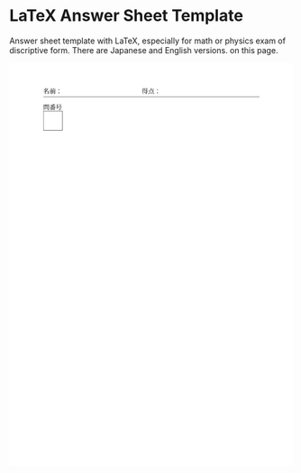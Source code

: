 # LaTeX Answer Sheet Template
Answer sheet template with LaTeX, especially for math or physics exam of discriptive form. There are Japanese and English versions. on this page.
<p align="center">
  <img src=./img/ja_answer-sheet.pdf>
</p>
